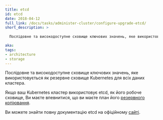 ```yaml
---
title: etcd
id: etcd
date: 2018-04-12
full_link: /docs/tasks/administer-cluster/configure-upgrade-etcd/
short_description: >
  
  Послідовне та високодоступне сховище ключових значень, яке використовується як резервне сховище Kubernetes для всіх даних кластера.

aka: 
tags:
- architecture
- storage
---
```


<!-- Consistent and highly-available key value store used as Kubernetes' backing store for all cluster data.
 -->
 
  Послідовне та високодоступне сховище ключових значень, яке використовується як резервне сховище Kubernetes для всіх даних кластера.

<!--more-->

<!--If your Kubernetes cluster uses etcd as its backing store, make sure you have a
[back up](/docs/tasks/administer-cluster/configure-upgrade-etcd/#backing-up-an-etcd-cluster) plan
for those data.
 -->

Якщо ваш Kubernetes кластер використовує etcd, як його робоче сховище, Ви маєте впевнитися, що ви маєте план його [резервного копіювання](/docs/tasks/administer-cluster/configure-upgrade-etcd/#backing-up-an-etcd-cluster).

<!-- You can find in-depth information about etcd in the official [documentation](https://etcd.io/docs/).-->

Ви можете знайти повну документацію etcd на офіційному [сайті](https://etcd.io/docs/).

